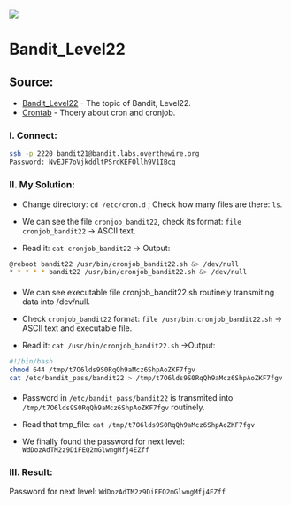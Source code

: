 # ![](https://overthewire.org/img/domokitten.png)

# Bandit_Level22

## Source:
- [Bandit_Level22] - The topic of Bandit, Level22.
- [Crontab] - Thoery about cron and cronjob.
### I. Connect:
```sh
ssh -p 2220 bandit21@bandit.labs.overthewire.org
Password: NvEJF7oVjkddltPSrdKEFOllh9V1IBcq
```
###
### II. My Solution:
- Change directory: `cd /etc/cron.d` ; Check how many files are there: `ls`.

- We can see the file `cronjob_bandit22`, check its format: `file cronjob_bandit22` -> ASCII text.
- Read it: `cat cronjob_bandit22` -> Output:
```sh
@reboot bandit22 /usr/bin/cronjob_bandit22.sh &> /dev/null
* * * * * bandit22 /usr/bin/cronjob_bandit22.sh &> /dev/null
```
####
- We can see executable file cronjob_bandit22.sh routinely transmiting data into /dev/null.

- Check `cronjob_bandit22` format: `file /usr/bin.cronjob_bandit22.sh` -> ASCII text and executable file.

- Read it: `cat /usr/bin/cronjob_bandit22.sh` ->Output:
```sh
#!/bin/bash
chmod 644 /tmp/t7O6lds9S0RqQh9aMcz6ShpAoZKF7fgv
cat /etc/bandit_pass/bandit22 > /tmp/t7O6lds9S0RqQh9aMcz6ShpAoZKF7fgv
```
####
- Password in `/etc/bandit_pass/bandit22` is transmited into `/tmp/t7O6lds9S0RqQh9aMcz6ShpAoZKF7fgv` routinely.

- Read that tmp_file: `cat /tmp/t7O6lds9S0RqQh9aMcz6ShpAoZKF7fgv`

- We finally found the password for next level: `WdDozAdTM2z9DiFEQ2mGlwngMfj4EZff`

###
### III. Result:
Password for next level: `WdDozAdTM2z9DiFEQ2mGlwngMfj4EZff`


[Bandit_Level22]: <https://overthewire.org/wargames/bandit/bandit22.html>
[Crontab]: <https://vietnix.vn/crontab/>